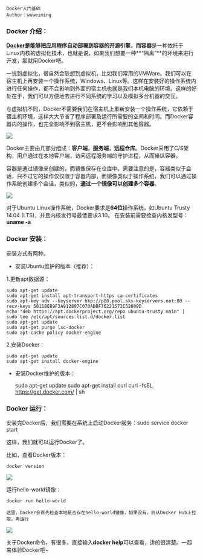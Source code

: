 ```
Docker入门基础
Author：wuweiming
```

### Docker 介绍：

**[Docker](https://github.com/docker/docker)**是能够把应用程序自动部署到容器的开源引擎，而**容器**是一种依托于Linux内核的虚拟化技术，也就是说，如果我们想要一种**“隔离”**的环境来进行开发，那就用Docker吧。

一说到虚拟化，很自然会联想到虚拟机，比如我们常用的VMWare。我们可以在宿主机上再安装一个操作系统，Windows、Linux等。这样在安装好的操作系统内进行任何操作，都不会影响到外面的宿主机也就是我们本机电脑的环境。这样的好处在于，我们可以方便地去进行不同系统的学习以及模拟多台机器的交互。

与虚拟机不同，Docker不需要我们在宿主机上重新安装一个操作系统，它依赖于宿主机环境，这样大大节省了程序部署及运行所需要的空间和时间。而Docker容器内的操作，也完全影响不到宿主机，更不会影响到其他容器。

![](Containers_Vs_VMs.png) 

Docker主要由几部分组成：**客户端**，**服务端**，**远程仓库**。Docker采用了C/S架构，用户通过在本地客户端，访问远程服务端的守护进程，从而操纵容器。

容器是通过镜像来创建的，而镜像保存在仓库中。需要注意的是，容器类似于会话，只不过它的操作仅仅限于容器内部，而镜像类似于操作系统，我们可以通过操作系统创建多个会话，类似的，**通过一个镜像可以创建多个容器**。

![](Docker_Achitecture.png) 

对于Ubuntu Linux操作系统，Docker要求是**64位**操作系统，如Ubuntu Trusty 14.04 (LTS)，并且内核发行号最低要求3.10。
在安装前需要检查内核发型号：**uname -a**

### Docker 安装：

安装方式有两种。

* 安装Ubuntu维护的版本（推荐）：

1.更新apt数据源：

	sudo apt-get update
	sudo apt-get install apt-transport-https ca-certificates
	sudo apt-key adv --keyserver hkp://p80.pool.sks-keyservers.net:80 --recv-keys 58118E89F3A912897C070ADBF76221572C52609D
	echo "deb https://apt.dockerproject.org/repo ubuntu-trusty main" | sudo tee /etc/apt/sources.list.d/docker.list
	sudo apt-get update
	sudo apt-get purge lxc-docker
	sudo apt-cache policy docker-engine

2.安装Docker：
	
	sudo apt-get update
	sudo apt-get install docker-engine

* 安装Docker维护的版本：

	sudo apt-get update
	sudo apt-get install curl
	curl -fsSL https://get.docker.com/ | sh
	

### Docker 运行：

安装完Docker后，我们需要在系统上启动Docker服务：sudo service docker start

这样，我们就可以运行Docker了。

比如，查看Docker版本：
	
	docker version

![](version.png) 
	
运行hello-world镜像：
	
	docker run hello-world
	
	这里，Docker会首先检查本地是否存在hello-world镜像，如果没有，则从Docker Hub上拉取，再运行

![](helloworld.png) 

关于Docker命令，有很多，直接输入**docker help**可以查看，讲的很清楚。一起来体验Docker吧~
